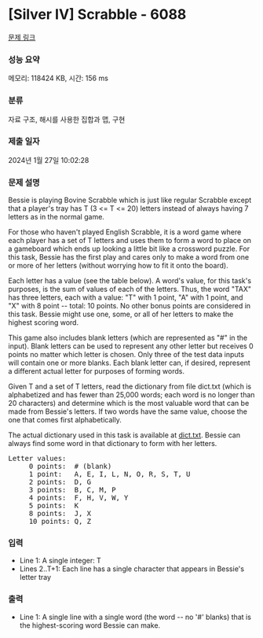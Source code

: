 # [Silver IV] Scrabble - 6088 

[문제 링크](https://www.acmicpc.net/problem/6088) 

### 성능 요약

메모리: 118424 KB, 시간: 156 ms

### 분류

자료 구조, 해시를 사용한 집합과 맵, 구현

### 제출 일자

2024년 1월 27일 10:02:28

### 문제 설명

<p>Bessie is playing Bovine Scrabble which is just like regular Scrabble except that a player's tray has T (3 <= T <= 20) letters instead of always having 7 letters as in the normal game.</p>

<p>For those who haven't played English Scrabble, it is a word game where each player has a set of T letters and uses them to form a word to place on a gameboard which ends up looking a little bit like a crossword puzzle. For this task, Bessie has the first play and cares only to make a word from one or more of her letters (without worrying how to fit it onto the board).</p>

<p>Each letter has a value (see the table below). A word's value, for this task's purposes, is the sum of values of each of the letters. Thus, the word "TAX" has three letters, each with a value: "T" with 1 point, "A" with 1 point, and "X" with 8 point -- total: 10 points. No other bonus points are considered in this task. Bessie might use one, some, or all of her letters to make the highest scoring word.</p>

<p>This game also includes blank letters (which are represented as "#" in the input). Blank letters can be used to represent any other letter but receives 0 points no matter which letter is chosen. Only three of the test data inputs will contain one or more blanks. Each blank letter can, if desired, represent a different actual letter for purposes of forming words.</p>

<p>Given T and a set of T letters, read the dictionary from file dict.txt (which is alphabetized and has fewer than 25,000 words; each word is no longer than 20 characters) and determine which is the most valuable word that can be made from Bessie's letters. If two words have the same value, choose the one that comes first alphabetically.</p>

<p>The actual dictionary used in this task is available at <a href="https://upload.acmicpc.net/0af412b5-ec50-4f94-a9b6-530c321a70d2/">dict.txt</a>. Bessie can always find some word in that dictionary to form with her letters.</p>

<pre>Letter values:
     0 points:  # (blank)
     1 point:   A, E, I, L, N, O, R, S, T, U
     2 points:  D, G
     3 points:  B, C, M, P
     4 points:  F, H, V, W, Y
     5 points:  K
     8 points:  J, X
     10 points: Q, Z</pre>

### 입력 

 <ul>
	<li>Line 1: A single integer: T</li>
	<li>Lines 2..T+1: Each line has a single character that appears in Bessie's letter tray</li>
</ul>

### 출력 

 <ul>
	<li>Line 1: A single line with a single word (the word -- no '#' blanks) that is the highest-scoring word Bessie can make.</li>
</ul>

